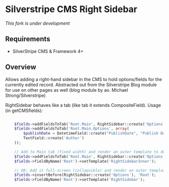 # Silverstripe CMS Right Sidebar
*This fork is under development*

## Requirements
- SilverStripe CMS & Framework 4+

## Overview
Allows adding a right-hand sidebar in the CMS to hold options/fields for the currently edited record. Abstracted out from the Silverstripe Blog module for use on other pages as well (blog module by ao. Michael Strong/Silverstripe)

RightSidebar behaves like a tab (like tab it extends CompositeField). 
Usage (in getCMSfields):

```php

	$fields->addFieldsToTab('Root.Main', RightSidebar::create('Options'));
	$fields->addFieldsToTab('Root.Main.Options', array(
		$publishDate = DatetimeField::create("PublishDate", "Publish Date"),
		TextField::create('Author')
	));

	// Add to Main tab (fixed width) and render an outer template to deal with our custom layout
	$fields->addFieldsToTab('Root.Main', RightSidebar::create('Options'));
	$fields->fieldByName('Root')->setTemplate('RightSidebarInner');

	// OR: Add it full-screen (collapsible) and render an outer template to deal with our custom layout
	$fields->insertBefore(RightSidebar::create('Options'), 'Root');
	$fields->fieldByName('Root')->setTemplate('RightSidebar');

```
